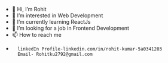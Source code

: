 - 👋 Hi, I’m Rohit
- 👀 I’m interested in Web Development
- 🌱 I’m currently learning ReactJs
- 💞️ I’m looking for a job in Frontend Development
- 📫 How to reach me
- 
        linkedIn Profile-linkedin.com/in/rohit-kumar-5a0341203
        Email- Rohitku2792@gmail.com

<!---
Rohitku2792/Rohitku2792 is a ✨ special ✨ repository because its `README.md` (this file) appears on your GitHub profile.
You can click the Preview link to take a look at your changes.
--->
